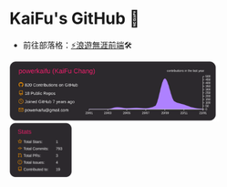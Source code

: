 # KaiFu's GitHub 👋
<!--
**powerkaifu/powerkaifu** is a ✨ _special_ ✨ repository because its `README.md` (this file) appears on your GitHub profile.

Here are some ideas to get you started: 

https://getemoji.com/
https://www.emojiall.com/zh-hant

- 🔭 I’m currently working on ...
- 🌱 I’m currently learning ...
- 👯 I’m looking to collaborate on ...
- 🤔 I’m looking for help with ...
- 💬 Ask me about ...
- 📫 How to reach me: ...
- 😄 Pronouns: ...
- ⚡ Fun fact: ...
- 🛠 建置中

-->

- 前往部落格：[⚡浪遊無涯前端](https://powerkaifu.github.io/)🛠

<div style="display: flex; flex-wrap: wrap;">
  <a href="https://github.com/powerkaifu/github-profile-summary-cards">
    <img
      width="73%"
      src="https://raw.githubusercontent.com/powerkaifu/github-profile-summary-cards/master/profile-summary-card-output/monokai/0-profile-details.svg"
    />
  </a>
  <a right: 0;top:0;" href="https://github.com/powerkaifu/github-profile-summary-cards">
    <img
      width="24%"
      src="https://raw.githubusercontent.com/powerkaifu/github-profile-summary-cards/master/profile-summary-card-output/monokai/3-stats.svg"
    />
  </a>
</div>

